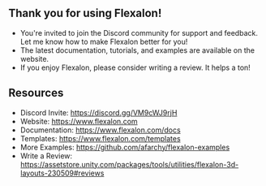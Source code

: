 ## Thank you for using Flexalon!
 - You're invited to join the Discord community for support and feedback. Let me know how to make Flexalon better for you!
 - The latest documentation, tutorials, and examples are available on the website.
 - If you enjoy Flexalon, please consider writing a review. It helps a ton!

## Resources
 - Discord Invite: https://discord.gg/VM9cWJ9rjH
 - Website: https://www.flexalon.com
 - Documentation: https://www.flexalon.com/docs
 - Templates: https://www.flexalon.com/templates
 - More Examples: https://github.com/afarchy/flexalon-examples
 - Write a Review: https://assetstore.unity.com/packages/tools/utilities/flexalon-3d-layouts-230509#reviews